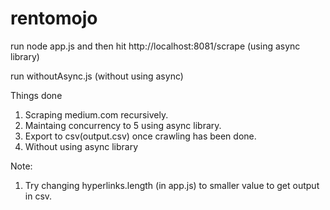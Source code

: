 # rentomojo
run node app.js and then hit http://localhost:8081/scrape (using async library)


run withoutAsync.js (without using async)

Things done
1) Scraping medium.com recursively.
2) Maintaing concurrency to 5 using async library.
3) Export to csv(output.csv) once crawling has been done.
4) Without using async library

Note: 
1) Try changing hyperlinks.length (in app.js) to smaller value to get output in csv. 
